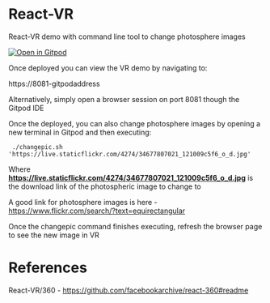 # React-VR

React-VR demo with command line tool to change photosphere images

[![Open in Gitpod](https://gitpod.io/button/open-in-gitpod.svg)](https://gitpod.io/#https://github.com/RamSailopal/React-VR)

Once deployed you can view the VR demo by navigating to:

https://8081-gitpodaddress

Alternatively, simply open a browser session on port 8081 though the Gitpod IDE

Once the deployed, you can also change photosphere images by opening a new terminal in Gitpod and then executing:

     ./changepic.sh 'https://live.staticflickr.com/4274/34677807021_121009c5f6_o_d.jpg'
   
Where **https://live.staticflickr.com/4274/34677807021_121009c5f6_o_d.jpg** is the download link of the photospheric image to change to

A good link for photosphere images is here - https://www.flickr.com/search/?text=equirectangular

Once the changepic command finishes executing, refresh the browser page to see the new image in VR


# References

React-VR/360 - https://github.com/facebookarchive/react-360#readme
